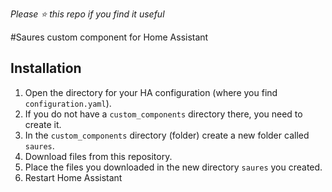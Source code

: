 *Please :star: this repo if you find it useful*

#Saures custom component for Home Assistant

## Installation

1. Open the directory for your HA configuration (where you find `configuration.yaml`).
2. If you do not have a `custom_components` directory there, you need to create it.
3. In the `custom_components` directory (folder) create a new folder called `saures`.
4. Download files from this repository.
5. Place the files you downloaded in the new directory `saures` you created.
6. Restart Home Assistant
